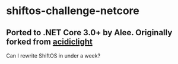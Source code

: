# shiftos-challenge-netcore
## Ported to .NET Core 3.0+ by Alee. Originally forked from [acidiclight](https://acidiclight.dev)
Can I rewrite ShiftOS in under a week?
